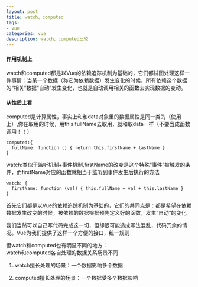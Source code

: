 ```yaml
---
layout: post
title: watch、computed
tags:
- vue
categories: vue
description: watch、computed比较
---
```


<!-- more -->
#### 作用机制上
watch和computed都是以Vue的依赖追踪机制为基础的，它们都试图处理这样一件事情：当某一个数据（称它为依赖数据）发生变化的时候，所有依赖这个数据的“相关”数据“自动”发生变化，也就是自动调用相关的函数去实现数据的变动。

#### 从性质上看
computed是计算属性，事实上和和data对象里的数据属性是同一类的（使用上）,你在取用的时候，用this.fullName去取用，就和取data一样（不要当成函数调用！！）
```
computed:{
  fullName: function () { return this.firstName + lastName }
}
```
watch:类似于监听机制+事件机制,firstName的改变是这个特殊“事件”被触发的条件，而firstName对应的函数就相当于监听到事件发生后执行的方法
```
watch: {
  firstName: function (val) { this.fullName = val + this.lastName }
}

```
首先它们都是以Vue的依赖追踪机制为基础的，它们的共同点是：都是希望在依赖数据发生改变的时候，被依赖的数据根据预先定义好的函数，发生“自动”的变化

我们当然可以自己写代码完成这一切，但却很可能造成写法混乱，代码冗余的情况。Vue为我们提供了这样一个方便的接口，统一规则

但watch和computed也有明显不同的地方：<br>
watch和computed各自处理的数据关系场景不同

1. watch擅长处理的场景：一个数据影响多个数据

2. computed擅长处理的场景：一个数据受多个数据影响


